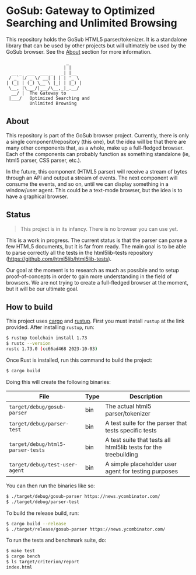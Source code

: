 # GoSub: Gateway to Optimized Searching and Unlimited Browsing

This repository holds the GoSub HTML5 parser/tokenizer. It is a standalone library that can be used by other projects
but will ultimately be used by the GoSub browser. See the [About](#about) section for more information.

```
                       _     
                      | |    
  __ _  ___  ___ _   _| |__  
 / _` |/ _ \/ __| | | | '_ \ 
| (_| | (_) \__ \ |_| | |_) |
 \__, |\___/|___/\__,_|_.__/ 
  __/ |  The Gateway to                    
 |___/   Optimized Searching and 
         Unlimited Browsing                    
```

## About

This repository is part of the GoSub browser project. Currently, there is only a single component/repository (this one),
but the idea will be that there are many other components that, as a whole, make up a full-fledged browser. Each of the
components can probably function as something standalone (ie, html5 parser, CSS parser, etc.).

In the future, this component (HTML5 parser) will receive a stream of bytes through an API and output a stream of
events. The next component will consume the events, and so on, until we can display something in a window/user agent.
This could be a text-mode browser, but the idea is to have a graphical browser.

## Status

> This project is in its infancy. There is no browser you can use yet.

This is a work in progress. The current status is that the parser can parse a few HTML5 documents, but it is far from
ready. The main goal is to be able to parse correctly all the tests in the html5lib-tests repository
(https://github.com/html5lib/html5lib-tests).

Our goal at the moment is to research as much as possible and to setup proof-of-concepts in order to gain more
understanding in the field of browsers. We are not trying to create a full-fledged browser at the moment, but it will
be our ultimate goal.

## How to build

This project uses [cargo](https://doc.rust-lang.org/cargo/) and [rustup](https://www.rust-lang.org/tools/install). First
you must install `rustup` at the link provided. After installing `rustup`, run:

```bash
$ rustup toolchain install 1.73
$ rustc --version
rustc 1.73.0 (cc66ad468 2023-10-03)
```

Once Rust is installed, run this command to build the project:

```bash
$ cargo build
```

Doing this will create the following binaries:

| File                              | Type | Description                                                     |
|-----------------------------------|------|-----------------------------------------------------------------|
| `target/debug/gosub-parser`       | bin  | The actual html5 parser/tokenizer                               |
| `target/debug/parser-test`        | bin  | A test suite for the parser that tests specific tests           |
| `target/debug/html5-parser-tests` | bin  | A test suite that tests all html5lib tests for the treebuilding |
| `target/debug/test-user-agent`    | bin  | A simple placeholder user agent for testing purposes            |

You can then run the binaries like so:

```bash
$ ./target/debug/gosub-parser https://news.ycombinator.com/
$ ./target/debug/parser-test
```

To build the release build, run:

```bash
$ cargo build --release
$ ./target/release/gosub-parser https://news.ycombinator.com/
```

To run the tests and benchmark suite, do:

```bash
$ make test
$ cargo bench
$ ls target/criterion/report 
index.html
```